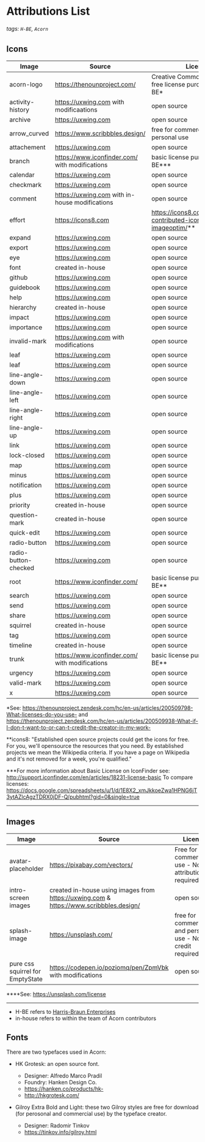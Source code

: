 # Attributions List
###### tags:  `H-BE`, `Acorn`


## Icons


| Image                | Source                                         | Licence                                                          |
| -------------------- | ---------------------------------------------- | ---------------------------------------------------------------- |
| acorn-logo           | https://thenounproject.com/                    | Creative Commons - royalty-free license purchased by H-BE*       |
| activity-history     | https://uxwing.com with modificaations         | open source  |
| archive              | https://uxwing.com                             | open source  |
| arrow_curved         | https://www.scribbbles.design/                 | free for commercial and personal use |
| attachement          | https://uxwing.com                             | open source  |
| branch               | https://www.iconfinder.com/ with modifications | basic license purchased by H-BE***                               |
| calendar             | https://uxwing.com                             | open source                                                      |
| checkmark            | https://uxwing.com                             | open source                                                      |
| comment              | https://uxwing.com with in-house modifications | open source                                                      |
| effort               | https://icons8.com                             | https://icons8.com/articles/we-contributed-icon-to-imageoptim/** |
| expand               | https://uxwing.com                             | open source                                                      |
| export               | https://uxwing.com                             | open source                                                      |
| eye                  | https://uxwing.com                             | open source                                                      |
| font                 | created in-house                               | open source                                                      |
| github               | https://uxwing.com                             | open source                                                      |
| guidebook            | https://uxwing.com                             | open source                                                      |
| help                 | https://uxwing.com                             | open source                                                      |
| hierarchy            | created in-house                               | open source                                                      |
| impact               | https://uxwing.com                             | open source                                                      |
| importance           | https://uxwing.com                             | open source                                                      |
| invalid-mark         | https://uxwing.com with modifications          | open source                                                      |
| leaf                 | https://uxwing.com                             | open source                                                      |
| leaf                 | https://uxwing.com                             | open source                                                      |
| line-angle-down      | https://uxwing.com                             | open source                                                      |
| line-angle-left      | https://uxwing.com                             | open source                                                      |
| line-angle-right     | https://uxwing.com                             | open source                                                      |
| line-angle-up        | https://uxwing.com                             | open source                                                      |
| link                 | https://uxwing.com                             | open source                                                      |
| lock-closed          | https://uxwing.com                             | open source                                                      |
| map                  | https://uxwing.com                             | open source                                                      |
| minus                | https://uxwing.com                             | open source                                                      |
| notification         | https://uxwing.com                             | open source                                                      |
| plus                 | https://uxwing.com                             | open source                                                      |
| priority             | created in-house                               | open source                                                      |
| question-mark        | created in-house                               | open source                                                      |
| quick-edit           | https://uxwing.com                             | open source                                                      |
| radio-button         | https://uxwing.com                             | open source                                                      |
| radio-button-checked | https://uxwing.com                             | open source                                                      |
| root                 | https://www.iconfinder.com/                    | basic license purchased by H-BE**                                  |
| search               | https://uxwing.com                             | open source                                                      |
| send                 | https://uxwing.com                             | open source                                                      |
| share                | https://uxwing.com                             | open source                                                      |
| squirrel             | created in-house                               | open source                                                      |
| tag                  | https://uxwing.com                             | open source                                                      |
| timeline             | created in-house                               | open source                                                      |
| trunk                | https://www.iconfinder.com/ with modifications | basic license purchased by H-BE**                                  |
| urgency              | https://uxwing.com                             | open source                                                      |
| valid-mark           | https://uxwing.com                             | open source                                                      |
| x                    | https://uxwing.com                             | open source                                                      |


*See: https://thenounproject.zendesk.com/hc/en-us/articles/200509798-What-licenses-do-you-use- and https://thenounproject.zendesk.com/hc/en-us/articles/200509938-What-if-I-don-t-want-to-or-can-t-credit-the-creator-in-my-work-

**icons8: "Established open source projects could get the icons for free. For you, we'll opensource the resources that you need. By established projects we mean the Wikipedia criteria. If you have a page on Wikipedia and it's not removed for a week, you're qualified."


***For more information about Basic License on IconFinder see: http://support.iconfinder.com/en/articles/18231-license-basic
To compare licenses: https://docs.google.com/spreadsheets/u/1/d/1E8X2_xmJkkoeZwa1HPNG6jT3ytAZlcAgzTDRX0jDF-Q/pubhtml?gid=0&single=true



---


## Images


| Image           | Source                                         | Licence                                                          |
| --------------- | ---------------------------------------------- | ---------------------------------------------------------------- |
| avatar-placeholder      | https://pixabay.com/vectors/                             |Free for commercial use - No attribution required                                       |
| intro-screen images     | created in-house using images from https://uxwing.com &  https://www.scribbbles.design/                             | open source                                                     |
| splash-image            | https://unsplash.com/                | free for commercial and personal use - No credit required****                             |
| pure css squirrel for EmptyState    | https://codepen.io/poziomq/pen/ZpmVbk with modifications                             | open source                                                      |

****See: https://unsplash.com/license


---

* H-BE refers to [Harris-Braun Enterprises](https://harris-braun.com)
* in-house refers to within the team of Acorn contributors

## Fonts

There are two typefaces used in Acorn: 

- HK Grotesk: an open source font.
  - Designer: Alfredo Marco Pradil
  - Foundry: Hanken Design Co.
  - https://hanken.co/products/hk-
  - http://hkgrotesk.com/

- Gilroy Extra Bold and Light: these two Gilroy styles are free for download (for perosonal and commercial use) by the typeface creator.
  - Designer: Radomir Tinkov
  - https://tinkov.info/gilroy.html
